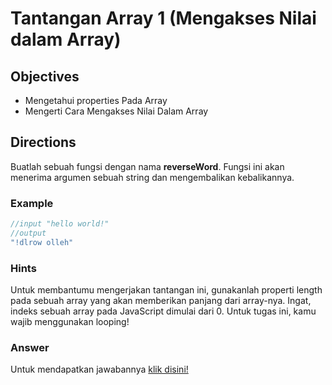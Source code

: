 # Tantangan Array 1 (Mengakses Nilai dalam Array)

## Objectives
- Mengetahui properties Pada Array
- Mengerti Cara Mengakses Nilai Dalam Array

## Directions
Buatlah sebuah fungsi dengan nama **reverseWord**. Fungsi ini akan menerima argumen sebuah string dan mengembalikan kebalikannya.


### Example
```javascript
//input "hello world!"
//output
"!dlrow olleh"
```
### Hints
Untuk membantumu mengerjakan tantangan ini, gunakanlah properti length pada sebuah array yang akan memberikan panjang dari array-nya. Ingat, indeks sebuah array pada JavaScript dimulai dari 0. Untuk tugas ini, kamu wajib menggunakan looping!

### Answer
Untuk mendapatkan jawabannya [klik disini!](answer.js)

